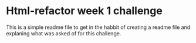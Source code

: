 # Html-refactor week 1 challenge

This is a simple readme file to get in the habbit of creating a readme file and explaning what was asked of for this challenge.